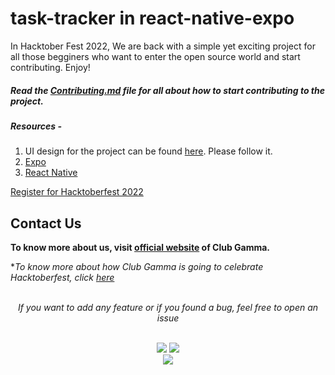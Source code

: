 # task-tracker in react-native-expo

In Hacktober Fest 2022, We are back with a simple yet exciting project for all those begginers who want to enter the open source world and start contributing. Enjoy!

##### Read the [Contributing.md](https://github.com/clubgamma/task-tracker/blob/main/CONTRIBUTING.md) file for all about how to start contributing to the project.

##### Resources -

1. UI design for the project can be found [here](https://www.figma.com/file/kPKeq2EbtLPUjrNNpykOYa/Hacktoberfest-2022-React-Native-Todo-List?node-id=0%3A1). Please follow it.
2. [Expo](https://docs.expo.dev/)
3. [React Native](https://reactnative.dev/docs/environment-setup)

[Register for Hacktoberfest 2022](https://hacktoberfest.com/register/)

## Contact Us

**To know more about us, visit [official website](https://clubgamma.github.io/) of Club Gamma.**

\*_To know more about how Club Gamma is going to celebrate Hacktoberfest, click [here](https://clubgamma.github.io/hacktoberfest2021/)_

<br>
<div align="center">  
<i>If you want to add any feature or if you found a bug, feel free to open an issue</i><br><br>

![](https://img.shields.io/badge/Star-If_Liked-%23FF0000.svg?&style=flat&logoColor=white&color=white)
![](https://img.shields.io/badge/Fork-If_you_found_interesting-%23FF0000.svg?&style=flat&logoColor=white&color=white)<br>
<a href="https://github.com/clubgamma/spotify-web-clone/issues/new"><img src="https://img.shields.io/badge/Query-Ask_Us_Anything-blue"/></a><br>
<br>

</div>
